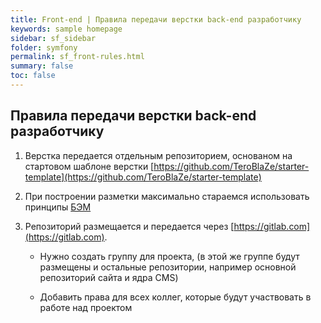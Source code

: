 ```yaml
---
title: Front-end | Правила передачи верстки back-end разработчику
keywords: sample homepage
sidebar: sf_sidebar
folder: symfony
permalink: sf_front-rules.html
summary: false
toc: false
---
```


## Правила передачи верстки back-end разработчику

1. Верстка передается отдельным репозиторием, основаном на стартовом шаблоне верстки [https://github.com/TeroBlaZe/starter-template](https://github.com/TeroBlaZe/starter-template)

2. При построении разметки максимально стараемся использовать принципы [БЭМ](https://ru.bem.info/methodology/)

3. Репозиторий размещается и передается через [https://gitlab.com](https://gitlab.com).

    * Нужно создать группу для проекта, (в этой же группе будут размещены и остальные репозитории, например основной репозиторий сайта и ядра CMS)

    * Добавить права для всех коллег, которые будут участвовать в работе над проектом
  

